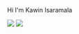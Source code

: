 Hi I'm Kawin Isaramala

<div>
  <img src="https://img.shields.io/badge/Instagram-#833AB4?logo=instagram&logocolor=white">
  <img src="https://img.shields.io/badge/Facebook-blue?logo=facebook&logocolor=white">
</div>
